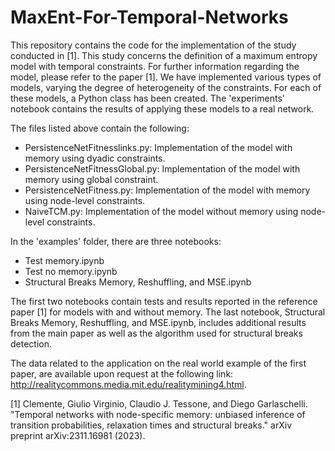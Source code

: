 # MaxEnt-For-Temporal-Networks

This repository contains the code for the implementation of the study conducted in [1].
This study concerns the definition of a maximum entropy model with temporal constraints. For further information regarding the model, please refer to the paper [1].
We have implemented various types of models, varying the degree of heterogeneity of the constraints. For each of these models, a Python class has been created. The 'experiments' notebook contains the results of applying these models to a real network.

The files listed above contain the following:

- PersistenceNetFitnesslinks.py: Implementation of the model with memory using dyadic constraints.
- PersistenceNetFitnessGlobal.py: Implementation of the model with memory using global constraint.
- PersistenceNetFitness.py: Implementation of the model with memory using node-level constraints.
- NaiveTCM.py: Implementation of the model without memory using node-level constraints.

In the 'examples' folder, there are three notebooks:
- Test memory.ipynb
- Test no memory.ipynb
- Structural Breaks Memory, Reshuffling, and MSE.ipynb

The first two notebooks contain tests and results reported in the reference paper [1] for models with and without memory. The last notebook, Structural Breaks Memory, Reshuffling, and MSE.ipynb, includes additional results from the main paper as well as the algorithm used for structural breaks detection.


The data related to the application on the real world example of the first paper, are available upon request at the following link: http://realitycommons.media.mit.edu/realitymining4.html.



[1] Clemente, Giulio Virginio, Claudio J. Tessone, and Diego Garlaschelli. "Temporal networks with node-specific memory: unbiased inference of transition probabilities, relaxation times and structural breaks." arXiv preprint arXiv:2311.16981 (2023).

